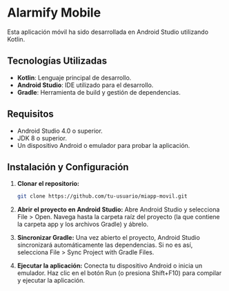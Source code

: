 # Alarmify Mobile

Esta aplicación móvil ha sido desarrollada en Android Studio utilizando Kotlin.


## Tecnologías Utilizadas

- **Kotlin**: Lenguaje principal de desarrollo.
- **Android Studio**: IDE utilizado para el desarrollo.
- **Gradle**: Herramienta de build y gestión de dependencias.

## Requisitos

- Android Studio 4.0 o superior.
- JDK 8 o superior.
- Un dispositivo Android o emulador para probar la aplicación.

## Instalación y Configuración

1. **Clonar el repositorio:**

   ```bash
   git clone https://github.com/tu-usuario/miapp-movil.git
   ```
2. **Abrir el proyecto en Android Studio:**
Abre Android Studio y selecciona File > Open.
Navega hasta la carpeta raíz del proyecto (la que contiene la carpeta app y los archivos Gradle) y ábrelo.

4. **Sincronizar Gradle:**
Una vez abierto el proyecto, Android Studio sincronizará automáticamente las dependencias. Si no es así, selecciona File > Sync Project with Gradle Files.

6. **Ejecutar la aplicación:**
Conecta tu dispositivo Android o inicia un emulador.
Haz clic en el botón Run (o presiona Shift+F10) para compilar y ejecutar la aplicación.
